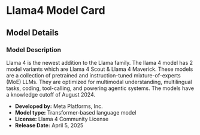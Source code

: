 # Llama4 Model Card

## Model Details

### Model Description
Llama 4 is the newest addition to the Llama family. 
The llama 4 model has 2 model variants which are Llama 4 Scout & Llama 4 Maverick. These models are a collection of pretrained and instruction-tuned mixture-of-experts (MoE) LLMs. They are optimized for multimodal understanding, multilingual tasks, coding, tool-calling, and powering agentic systems. The models have a knowledge cutoff of August 2024.

- **Developed by:** Meta Platforms, Inc.
- **Model type:** Transformer-based language model
- **License:** Llama 4 Community License
- **Release Date:** April 5, 2025